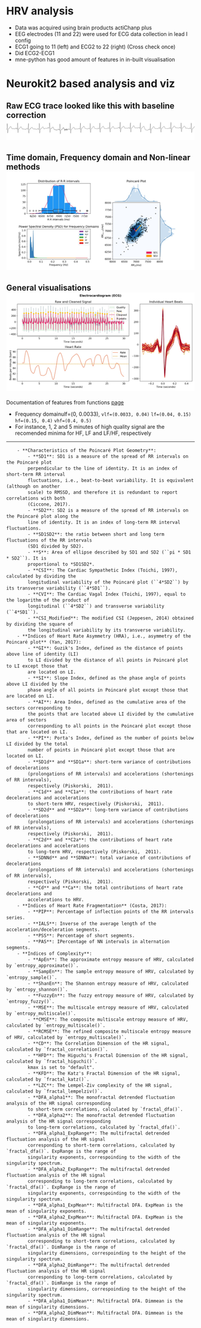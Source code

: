 # HRV analysis
- Data was acquired using brain products actiChanp plus
- EEG electrodes (11 and 22) were used for ECG data collection in lead I config
- ECG1 going to 11 (left) and ECG2 to 22 (right) (Cross check once)
- Did ECG2-ECG1
- mne-python has good amount of features in in-built visualisation

# Neurokit2 based analysis and viz
Raw ECG trace looked like this with baseline correction
![Raw trace](https://github.com/rahulvenugopal/HRV_adventures/blob/main/results/After_baseline_correction.jpg)
---

Time domain, Frequency domain and Non-linear methods
![Parameters](https://github.com/rahulvenugopal/HRV_adventures/blob/main/results/All_parameters_HRV.jpeg)
---

General visualisations
![Overall viz](https://github.com/rahulvenugopal/HRV_adventures/blob/main/results/Summary_HRV.jpeg)
---

Documentation of features from functions [page](https://github.com/neuropsychology/NeuroKit/tree/master/neurokit2/hrv)
- Frequency domainulf=(0, 0.0033),
`vlf=(0.0033, 0.04)`
`lf=(0.04, 0.15)`
`hf=(0.15, 0.4)`
`vhf=(0.4, 0.5)`
- For instance, 1, 2 and 5 minutes of high quality signal are the recomended minima for HF, LF and LF/HF, respectively
---


        - **Characteristics of the Poincaré Plot Geometry**:
            - **SD1**: SD1 is a measure of the spread of RR intervals on the Poincaré plot
            perpendicular to the line of identity. It is an index of short-term RR interval
            fluctuations, i.e., beat-to-beat variability. It is equivalent (although on another
            scale) to RMSSD, and therefore it is redundant to report correlations with both
            (Ciccone, 2017).
            - **SD2**: SD2 is a measure of the spread of RR intervals on the Poincaré plot along the
            line of identity. It is an index of long-term RR interval fluctuations.
            - **SD1SD2**: the ratio between short and long term fluctuations of the RR intervals
            (SD1 divided by SD2).
            - **S**: Area of ellipse described by SD1 and SD2 (``pi * SD1 * SD2``). It is
            proportional to *SD1SD2*.
            - **CSI**: The Cardiac Sympathetic Index (Toichi, 1997), calculated by dividing the
            longitudinal variability of the Poincaré plot (``4*SD2``) by its transverse variability (``4*SD1``).
            - **CVI**: The Cardiac Vagal Index (Toichi, 1997), equal to the logarithm of the product of
            longitudinal (``4*SD2``) and transverse variability (``4*SD1``).
            - **CSI_Modified**: The modified CSI (Jeppesen, 2014) obtained by dividing the square of
            the longitudinal variability by its transverse variability.
        - **Indices of Heart Rate Asymmetry (HRA), i.e., asymmetry of the Poincaré plot** (Yan, 2017):
            - **GI**: Guzik's Index, defined as the distance of points above line of identity (LI)
            to LI divided by the distance of all points in Poincaré plot to LI except those that
            are located on LI.
            - **SI**: Slope Index, defined as the phase angle of points above LI divided by the
            phase angle of all points in Poincaré plot except those that are located on LI.
            - **AI**: Area Index, defined as the cumulative area of the sectors corresponding to
            the points that are located above LI divided by the cumulative area of sectors
            corresponding to all points in the Poincaré plot except those that are located on LI.
            - **PI**: Porta's Index, defined as the number of points below LI divided by the total
            number of points in Poincaré plot except those that are located on LI.
            - **SD1d** and **SD1a**: short-term variance of contributions of decelerations
            (prolongations of RR intervals) and accelerations (shortenings of RR intervals),
            respectively (Piskorski,  2011).
            - **C1d** and **C1a**: the contributions of heart rate decelerations and accelerations
            to short-term HRV, respectively (Piskorski,  2011).
            - **SD2d** and **SD2a**: long-term variance of contributions of decelerations
            (prolongations of RR intervals) and accelerations (shortenings of RR intervals),
            respectively (Piskorski,  2011).
            - **C2d** and **C2a**: the contributions of heart rate decelerations and accelerations
            to long-term HRV, respectively (Piskorski,  2011).
            - **SDNNd** and **SDNNa**: total variance of contributions of decelerations
            (prolongations of RR intervals) and accelerations (shortenings of RR intervals),
            respectively (Piskorski,  2011).
            - **Cd** and **Ca**: the total contributions of heart rate decelerations and
            accelerations to HRV.
        - **Indices of Heart Rate Fragmentation** (Costa, 2017):
            - **PIP**: Percentage of inflection points of the RR intervals series.
            - **IALS**: Inverse of the average length of the acceleration/deceleration segments.
            - **PSS**: Percentage of short segments.
            - **PAS**: IPercentage of NN intervals in alternation segments.
        - **Indices of Complexity**:
            - **ApEn**: The approximate entropy measure of HRV, calculated by `entropy_approximate()`.
            - **SampEn**: The sample entropy measure of HRV, calculated by `entropy_sample()`.
            - **ShanEn**: The Shannon entropy measure of HRV, calculated by `entropy_shannon()`.
            - **FuzzyEn**: The fuzzy entropy measure of HRV, calculated by `entropy_fuzzy()`.
            - **MSE**: The multiscale entropy measure of HRV, calculated by `entropy_multiscale()`.
            - **CMSE**: The composite multiscale entropy measure of HRV, calculated by `entropy_multiscale()`.
            - **RCMSE**: The refined composite multiscale entropy measure of HRV, calculated by `entropy_multiscale()`.
            - **CD**: The Correlation Dimension of the HR signal, calculated by `fractal_correlation()`.
            - **HFD**: The Higuchi's Fractal Dimension of the HR signal, calculated by `fractal_higuchi()`.
            kmax is set to "default".
            - **KFD**: The Katz's Fractal Dimension of the HR signal, calculated by `fractal_katz()`.
            - **LZC**: The Lempel-Ziv complexity of the HR signal, calculated by `fractal_lempelziv()`.
            - **DFA_alpha1**: The monofractal detrended fluctuation analysis of the HR signal corresponding
            to short-term correlations, calculated by `fractal_dfa()`.
            - **DFA_alpha2**: The monofractal detrended fluctuation analysis of the HR signal corresponding
            to long-term correlations, calculated by `fractal_dfa()`.
            - **DFA_alpha1_ExpRange**: The multifractal detrended fluctuation analysis of the HR signal
            corresponding to short-term correlations, calculated by `fractal_dfa()`. ExpRange is the range of
            singularity exponents, correspoinding to the width of the singularity spectrum.
            - **DFA_alpha2_ExpRange**: The multifractal detrended fluctuation analysis of the HR signal
            corresponding to long-term correlations, calculated by `fractal_dfa()`. ExpRange is the range of
            singularity exponents, correspoinding to the width of the singularity spectrum.
            - **DFA_alpha1_ExpMean**: Multifractal DFA. ExpMean is the mean of singularity exponents.
            - **DFA_alpha2_ExpMean**: Multifractal DFA. ExpMean is the mean of singularity exponents.
            - **DFA_alpha1_DimRange**: The multifractal detrended fluctuation analysis of the HR signal
            corresponding to short-term correlations, calculated by `fractal_dfa()`. DimRange is the range of
            singularity dimensions, correspoinding to the height of the singularity spectrum.
            - **DFA_alpha2_DimRange**: The multifractal detrended fluctuation analysis of the HR signal
            corresponding to long-term correlations, calculated by `fractal_dfa()`. DimRange is the range of
            singularity dimensions, correspoinding to the height of the singularity spectrum.
            - **DFA_alpha1_DimMean**: Multifractal DFA. Dimmean is the mean of singularity dimensions.
            - **DFA_alpha2_DimMean**: Multifractal DFA. Dimmean is the mean of singularity dimensions.

